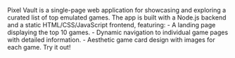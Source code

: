 Pixel Vault is a single-page web application for showcasing and exploring a curated list of top emulated games. The app is built with a Node.js backend and a static HTML/CSS/JavaScript frontend, featuring:
    - A landing page displaying the top 10 games.
    - Dynamic navigation to individual game pages with detailed information.
    - Aesthetic game card design with images for each game.
Try it out!
